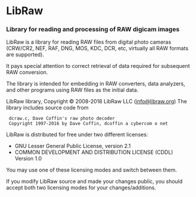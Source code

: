 # LibRaw
### Library for reading and processing of RAW digicam images

LibRaw is a library for reading RAW files from digital photo cameras 
(CRW/CR2, NEF, RAF, DNG, MOS, KDC, DCR, etc, virtually all RAW formats are 
supported). 

It pays special attention to correct retrieval of data required for subsequent 
RAW conversion.
    
The library is intended for embedding in RAW converters, data analyzers, and 
other programs using RAW files as the initial data.

LibRaw library, Copyright &copy; 2008-2018 LibRaw LLC (info@libraw.org)
The library includes source code from
      
     dcraw.c, Dave Coffin's raw photo decoder
     Copyright 1997-2016 by Dave Coffin, dcoffin a cybercom o net
      
LibRaw is distributed for free under two different licenses:
 *  GNU Lesser General Public License, version 2.1
 *  COMMON DEVELOPMENT AND DISTRIBUTION LICENSE (CDDL) Version 1.0
    
You may use one of these licensing modes and switch between them.

If you modify LibRaw source and made your changes public, you should accept
both two licensing modes for your changes/additions.
